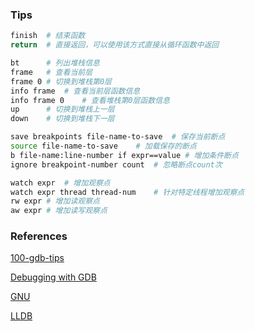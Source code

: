 ### Tips

```bash
finish  # 结束函数
return  # 直接返回，可以使用该方式直接从循环函数中返回

bt      # 列出堆栈信息
frame   # 查看当前层
frame 0 # 切换到堆栈第0层
info frame  # 查看当前层函数信息
info frame 0    # 查看堆栈第0层函数信息
up      # 切换到堆栈上一层
down    # 切换到堆栈下一层

save breakpoints file-name-to-save  # 保存当前断点
source file-name-to-save    # 加载保存的断点
b file-name:line-number if expr==value # 增加条件断点
ignore breakpoint-number count  # 忽略断点count次

watch expr  # 增加观察点
watch expr thread thread-num    # 针对特定线程增加观察点
rw expr # 增加读观察点
aw expr # 增加读写观察点

```

### References
[100-gdb-tips](https://github.com/hellogcc/100-gdb-tips/blob/master/src/index.md)

[Debugging with GDB](https://sourceware.org/gdb/onlinedocs/gdb/)

[GNU](https://www.gnu.org/software/gdb/)

[LLDB](https://lldb.llvm.org/)